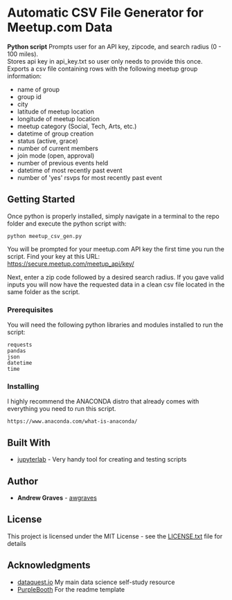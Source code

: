 # Automatic CSV File Generator for Meetup.com Data

**Python script**
Prompts user for an API key, zipcode, and search radius (0 - 100 miles).  
Stores api key in api_key.txt so user only needs to provide this once.
Exports a csv file containing rows with the following meetup group information:

- name of group
- group id
- city
- latitude of meetup location
- longitude of meetup location
- meetup category (Social, Tech, Arts, etc.)
- datetime of group creation
- status (active, grace)
- number of current members
- join mode (open, approval)
- number of previous events held
- datetime of most recently past event
- number of 'yes' rsvps for most recently past event


## Getting Started

Once python is properly installed, simply navigate in a terminal to the repo folder and execute the python script with:
```
python meetup_csv_gen.py
```
You will be prompted for your meetup.com API key the first time you run the script. 
Find your key at this URL: https://secure.meetup.com/meetup_api/key/

Next, enter a zip code followed by a desired search radius.
If you gave valid inputs you will now have the requested data in a clean csv file located in the same folder as the script.


### Prerequisites

You will need the following python libraries and modules installed to run the script:

```
requests
pandas
json
datetime
time
```


### Installing

I highly recommend the ANACONDA distro that already comes with everything you need to run this script.

```
https://www.anaconda.com/what-is-anaconda/
```


## Built With

* [jupyterlab](http://jupyterlab-tutorial.readthedocs.io/en/latest/getting_started/overview.html) - Very handy tool for creating and testing scripts


## Author

* **Andrew Graves** - [awgraves](https://github.com/awgraves)


## License

This project is licensed under the MIT License - see the [LICENSE.txt](LICENSE.txt) file for details

## Acknowledgments

* [dataquest.io](https://www.dataquest.io/) My main data science self-study resource
* [PurpleBooth](https://github.com/purplebooth) For the readme template

